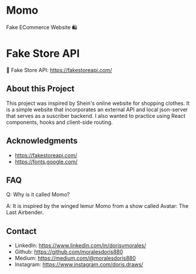 # Momo
Fake ECommerce Website 🛍️

# Fake Store API
🛒 Fake Store API: https://fakestoreapi.com/

## About this Project
This project was inspired by Shein's online website for shopping clothes. It is a simple website that incorporates an external API and local json-server that serves as a suscriber backend. I also wanted to practice using React components, hooks and client-side routing.

## Acknowledgments

* https://fakestoreapi.com/
* https://fonts.google.com/ 

## FAQ

Q: Why is it called Momo?

A: It is inspired by the winged lemur Momo from a show called Avatar: The Last Airbender.

## Contact

* LinkedIn: https://www.linkedin.com/in/dorisvmorales/
* Github: https://github.com/moralesdoris880
* Medium: https://medium.com/@moralesdoris880
* Instagram: https://www.instagram.com/doris.draws/ 